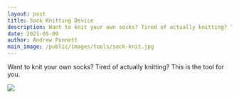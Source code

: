 ```yaml
---
layout: post
title: Sock Knitting Device
description: Want to knit your own socks? Tired of actually knitting? This is the tool for you. 
date: 2021-05-09
author: Andrew Punnett
main_image: /public/images/tools/sock-knit.jpg
---
```


Want to knit your own socks? Tired of actually knitting? This is the tool for you. 

![](/public/images/tools/sock-knit.jpg)
